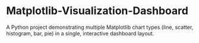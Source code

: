 # Matplotlib-Visualization-Dashboard
A Python project demonstrating multiple Matplotlib chart types (line, scatter, histogram, bar, pie) in a single, interactive dashboard layout.
